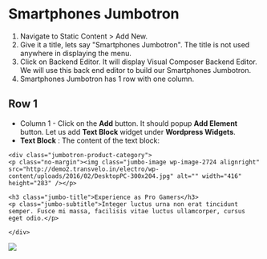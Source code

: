 # Smartphones Jumbotron

1. Navigate to Static Content > Add New.
2. Give it a title, lets say "Smartphones Jumbotron". The title is not used anywhere in displaying the menu.
3. Click on Backend Editor. It will display Visual Composer Backend Editor. We will use this back end editor to build our Smartphones Jumbotron.
4. Smartphones Jumbotron has 1 row with one column.

## Row 1

 * Column 1 - Click on the **Add** button. It should popup **Add Element** button. Let us add **Text Block** widget under **Wordpress Widgets**.
* **Text Block** : The content of the text block:

```
<div class="jumbotron-product-category">
<p class="no-margin"><img class="jumbo-image wp-image-2724 alignright" src="http://demo2.transvelo.in/electro/wp-content/uploads/2016/02/DesktopPC-300x204.jpg" alt="" width="416" height="283" /></p>

<h3 class="jumbo-title">Experience as Pro Gamers</h3>
<p class="jumbo-subtitle">Integer luctus urna non erat tincidunt semper. Fusce mi massa, facilisis vitae luctus ullamcorper, cursus eget odio.</p>

</div>
```
 ![](http://transvelo.github.io/docs/electro/images/smartphones-jumbrtron-setting.png)



